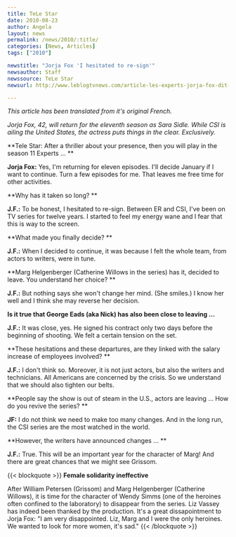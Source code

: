 ```yaml
---
title: TeLe Star
date: 2010-08-23
author: Angela
layout: news
permalink: /news/2010/:title/
categories: [News, Articles]
tags: ["2010"]

newstitle: "Jorja Fox 'I hesitated to re-sign'"
newsauthor: Staff
newssource: TeLe Star
newsurl: http://www.leblogtvnews.com/article-les-experts-jorja-fox-dit-avoir-hesite-a-resigner-55802607.html

---
```


*This article has been translated from it's original French.*

 *Jorja Fox, 42, will return for the eleventh season as Sara Sidle. While CSI is ailing the United States, the actress puts things in the clear. Exclusively.*

**Tele Star: After a thriller about your presence, then you will play in the season 11 Experts ... **

**Jorja Fox:** Yes, I'm returning for eleven episodes. I'll decide January if I want to continue. Turn a few episodes for me. That leaves me free time for other activities.

**Why has it taken so long? **

**J.F.:** To be honest, I hesitated to re-sign. Between ER and CSI, I've been on TV series for twelve years. I started to feel my energy wane and I fear that this is way to the screen.

**What made you finally decide? **

**J.F.:** When I decided to continue, it was because I felt the whole team, from actors to writers, were in tune.

**Marg Helgenberger (Catherine Willows in the series) has it, decided to leave. You understand her choice? **

**J.F.:** But nothing says she won't change her mind. (She smiles.) I know her well and I think she may reverse her decision.

**Is it true that George Eads (aka Nick) has also been close to leaving ...**

**J.F.:** It was close, yes. He signed his contract only two days before the beginning of shooting. We felt a certain tension on the set.

**These hesitations and these departures, are they linked with the salary increase of employees involved? **

**J.F.:** I don't think so. Moreover, it is not just actors, but also the writers and technicians. All Americans are concerned by the crisis. So we understand that we should also tighten our belts.

**People say the show is out of steam in the U.S., actors are leaving ... How do you revive the series? **

**JF:** I do not think we need to make too many changes. And in the long run, the CSI series are the most watched in the world.

**However, the writers have announced changes ... **

**J.F.:** True. This will be an important year for the character of Marg! And there are great chances that we might see Grissom.

{{< blockquote >}}
**Female solidarity ineffective**

After William Petersen (Grissom) and Marg Helgenberger (Catherine Willows), it is time for the character of Wendy Simms (one of the heroines often confined to the laboratory) to disappear from the series. Liz Vassey has indeed been thanked by the production. It's a great dissapointment to Jorja Fox: "I am very disappointed. Liz, Marg and I were the only heroines. We wanted to look for more women, it's sad."
{{< /blockquote >}}
